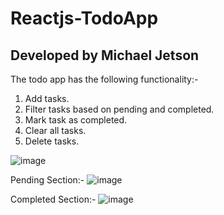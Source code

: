 # Reactjs-TodoApp

## Developed by Michael Jetson

The todo app has the following functionality:-
1. Add tasks.
2. Filter tasks based on pending and completed.
3. Mark task as completed.
4. Clear all tasks.
5. Delete tasks.

![image](https://github.com/user-attachments/assets/0f80f127-2215-43f8-8cce-2a83504ad070)

Pending Section:-
![image](https://github.com/user-attachments/assets/a65fdf8c-b7bd-4783-bfa5-9099ad50e7a6)

Completed Section:-
![image](https://github.com/user-attachments/assets/8cd31445-399f-4b59-8e96-7e7bb6fc3755)


